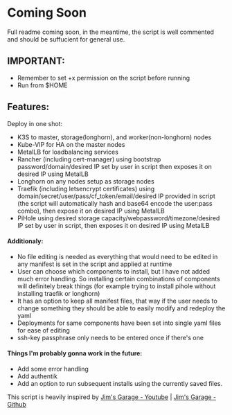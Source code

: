 # Coming Soon

Full readme coming soon, in the meantime, the script is well commented and should be suffucient for general use.

## IMPORTANT:
- Remember to set +x permission on the script before running
- Run from $HOME

## Features:
Deploy in one shot:
- K3S to master, storage(longhorn), and worker(non-longhorn) nodes
- Kube-VIP for HA on the master nodes
- MetalLB for loadbalancing services
- Rancher (including cert-manager) using bootstrap password/domain/desired IP set by user in script then exposes it on desired IP using MetalLB
- Longhorn on any nodes setup as storage nodes
- Traefik (including letsencrypt certificates) using domain/secret/user/pass/cf_token/email/desired IP provided in script (the script will automatically hash and base64 encode the user:pass combo), then expose it on desired IP using MetalLB
- PiHole using desired storage capacity/webpassword/timezone/desired IP set by user in script, then exposes it on desired IP using MetalLB

#### Additionaly:
- No file editing is needed as everything that would need to be edited in any manifest is set in the script and applied at runtime
- User can choose which components to install, but I have not added much error handling. So installing certain combinations of components will definitely break things (for example trying to install pihole without installing traefik or longhorn)
- It has an option to keep all manifest files, that way if the user needs to change something they should be able to easily modify and redeploy the yaml
- Deployments for same components have been set into single yaml files for ease of editing
- ssh-key passphrase only needs to be entered once if there's one

#### Things I'm probably gonna work in the future:
- Add some error handling
- Add authentik
- Add an option to run subsequent installs using the currently saved files.

This script is heavily inspired by [Jim's Garage - Youtube](https://youtube.com/@jims-garage) | [Jim's Garage - Github](https://github.com/JamesTurland/JimsGarage/tree/main/Kubernetes/K3S-Deploy)
